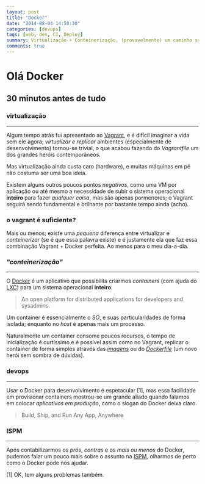 ```yaml
---
layout: post 
title: "Docker"
date: "2014-08-04 14:50:30"
categories: [devops]
tags: [web, dev, CI, Deploy]
summary: Virtualização + Conteinerização, (provavelmente) um caminho sem volta.
comments: true
---
```


Olá Docker
=====================

## 30 minutos antes de tudo

### virtualização
---------

Algum tempo atrás fui apresentado ao [Vagrant](vagrantup.com), e é difícil imaginar a vida sem ele agora; *virtualizar e replicar* ambientes (especialmente de desenvolvimento) tornou-se trivial, o que acabou fazendo do *Vagrantfile* um dos grandes heróis contemporâneos.

Mas virtualização ainda custa caro (hardware), e muitas máquinas em pé não costuma ser uma boa ideia.

Existem alguns outros poucos pontos *negativos*, como uma VM por aplicação ou até mesmo a necessidade de subir o sistema operacional **inteiro** para fazer *qualquer coisa*, mas são apenas pormenores; o Vagrant seguirá sendo fundamental e brilhante por bastante tempo ainda (acho).

### o vagrant é suficiente?

Mais ou menos; existe uma _pequena_ diferença entre virtualizar e _conteinerizar_ (se é que essa palavra existe) e é justamente ela que faz essa combinação Vagrant + Docker perfeita. Ao menos para o meu dia-a-dia.

### *"conteinerização"*
---------

O [Docker](http://docker.io) é um aplicativo que possibilita criarmos *containers* (com ajuda do [LXC](https://linuxcontainers.org/)) para um sistema operacional **inteiro**.

> An open platform for distributed applications for developers and sysadmins.

Um container é essencialmente o _SO_, e suas particularidades de forma isolada; enquanto no _host_ é apenas mais um processo.

Naturalmente um container consome poucos recursos, o tempo de inicialização é curtíssimo e é possível assim como no Vagrant, replicar o container de forma simples através das _[imagens](http://index.docker.io/)_ ou do *[Dockerfile](https://docs.docker.com/reference/builder/)* (um novo herói sem sombra de dúvidas).

### devops
---------

Usar o Docker para desenvolvimento é espetacular [1], mas essa facilidade em provisionar containers mostrou-se um grande aliado quando falamos em colocar _aplicativos em produção_, como o slogan do Docker deixa claro.

> Build, Ship, and Run Any App, Anywhere

### ISPM
---------
Após contabilizarmos os _prós_, _contras_ e os _mais ou menos_ do Docker, pudemos falar um pouco mais sobre o assunto na [ISPM](http://www.ispm.com/), olharmos de perto como o Docker pode nos ajudar.

<script async class="speakerdeck-embed" data-id="36a1f830fe3201319b0512528e555330" data-ratio="1.77777777777778" src="//speakerdeck.com/assets/embed.js"></script>

[1] OK, tem alguns problemas também.

